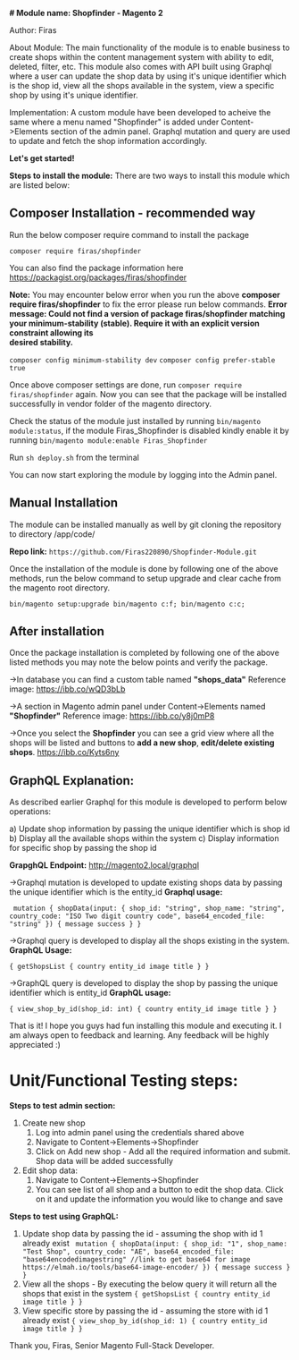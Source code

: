 **# Module name: Shopfinder - Magento 2**

Author: Firas

About Module:
The main functionality of the module is to enable business to create shops within the content management system with ability to edit, deleted, filter, etc.
This module also comes with API built using Graphql where a user can update the shop data by using it's unique identifier which is the shop id, view all the shops available in the system, view a specific shop by using it's unique identifier.

Implementation:
A custom module have been developed to acheive the same where a menu named "Shopfinder" is added under Content->Elements section of the admin panel.
Graphql mutation and query are used to update and fetch the shop information accordingly.

**Let's get started!**

**Steps to install the module:**
There are two ways to install this module which are listed below:

## Composer Installation - recommended way

Run the below composer require command to install the package

`composer require firas/shopfinder`

You can also find the package information here https://packagist.org/packages/firas/shopfinder

**Note:** You may encounter below error when you run the above **composer require firas/shopfinder** to fix the error please run below commands.
**Error message: Could not find a version of package firas/shopfinder matching your minimum-stability (stable). Require it with an explicit version constraint allowing its   
desired stability.**

`composer config minimum-stability dev`
`composer config prefer-stable true`

Once above composer settings are done, run `composer require firas/shopfinder` again. Now you can see that the package will be installed successfully in vendor folder of the magento directory.

Check the status of the module just installed by running `bin/magento module:status`, if the module Firas_Shopfinder is disabled kindly enable it by running `bin/magento module:enable Firas_Shopfinder`

Run `sh deploy.sh` from the terminal

You can now start exploring the module by logging into the Admin panel.

## Manual Installation

The module can be installed manually as well by git cloning the repository to directory /app/code/

**Repo link:** `https://github.com/Firas220890/Shopfinder-Module.git`

Once the installation of the module is done by following one of the above methods, run the below command to setup upgrade and clear cache from the magento root directory.

`bin/magento setup:upgrade
bin/magento c:f;
bin/magento c:c;
`

## After installation

Once the package installation is completed by following one of the above listed methods you may note the below points and verify the package.

->In database you can find a custom table named **"shops_data"**
Reference image: https://ibb.co/wQD3bLb

->A section in Magento admin panel under Content->Elements named **"Shopfinder"**
Reference image: https://ibb.co/y8j0mP8

->Once you select the **Shopfinder** you can see a grid view where all the shops will be listed and buttons to **add a new shop**, **edit/delete existing shops**.
https://ibb.co/Kyts6ny

## GraphQL Explanation:

As described earlier Graphql for this module is developed to perform below operations:

a) Update shop information by passing the unique identifier which is shop id
b) Display all the available shops within the system
c) Display information for specific shop by passing the shop id

**GrapghQL Endpoint:** http://magento2.local/graphql

->Graphql mutation is developed to update existing shops data by passing the unique identifier which is the entity_id
**Graphql usage:**

` mutation {
shopData(input: {
shop_id: "string",
shop_name: "string",
country_code: "ISO Two digit country code",
base64_encoded_file: "string"
}) {
message
success
}
}`

->Graphql query is developed to display all the shops existing in the system.
**GraphQL Usage:**

`{
getShopsList {
country
entity_id
image
title
}
}`

->GraphQL query is developed to display the shop by passing the unique identifier which is entity_id
**GraphQL usage:**

`{
view_shop_by_id(shop_id: int) {
country
entity_id
image
title
}
}`

That is it! I hope you guys had fun installing this module and executing it. I am always open to feedback and learning. Any feedback will be highly appreciated :)

# Unit/Functional Testing steps:

**Steps to test admin section:**

1) Create new shop
    1) Log into admin panel using the credentials shared above
    2) Navigate to Content->Elements->Shopfinder
    3) Click on Add new shop - Add all the required information and submit. Shop data will be added successfully
2) Edit shop data:
    1) Navigate to Content->Elements->Shopfinder
    2) You can see list of all shop and a button to edit the shop data. Click on it and update the information you would like to change and save

**Steps to test using GraphQL:**

1) Update shop data by passing the id - assuming the shop with id 1 already exist
   ` mutation {
   shopData(input: {
   shop_id: "1",
   shop_name: "Test Shop",
   country_code: "AE",
   base64_encoded_file: "base64encodedimagestring" //link to get base64 for image https://elmah.io/tools/base64-image-encoder/
   }) {
   message
   success
   }
   }`
2) View all the shops - By executing the below query it will return all the shops that exist in the system
   `{
   getShopsList {
   country
   entity_id
   image
   title
   }
   }`
3) View specific store by passing the id - assuming the store with id 1 already exist
   `{
   view_shop_by_id(shop_id: 1) {
   country
   entity_id
   image
   title
   }
   }`

Thank you,
Firas,
Senior Magento Full-Stack Developer.

